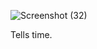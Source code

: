 ![Screenshot (32)](https://user-images.githubusercontent.com/65783304/174094130-93bc007e-79fd-45f4-b60b-f370bc935415.png)

Tells time.
